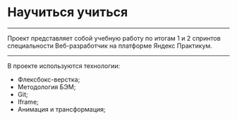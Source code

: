 # Научиться учиться
***

Проект представляет собой учебную работу по итогам 1 и 2 спринтов специальности Веб-разработчик на платформе Яндекс Практикум.

***

В проекте используются технологии:
+ Флексбокс-верстка;
+ Методология БЭМ;
+ Git;
+ Iframe;
+ Анимация и трансформация;

